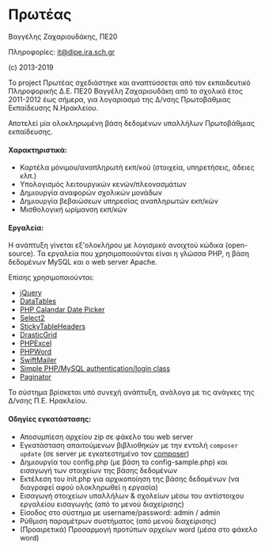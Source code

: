 # Πρωτέας
Βαγγέλης Ζαχαριουδάκης, ΠΕ20

Πληροφορίες: it@dipe.ira.sch.gr

(c) 2013-2019

Το project Πρωτέας σχεδιάστηκε και αναπτύσσεται από τον εκπαιδευτικό Πληροφορικής Δ.Ε. ΠΕ20 Βαγγέλη Ζαχαριουδάκη από το σχολικό έτος 2011-2012 έως σήμερα, για λογαριασμό της Δ/νσης Πρωτοβάθμιας Εκπαίδευσης Ν.Ηρακλείου.

Αποτελεί μία ολοκληρωμένη βάση δεδομένων υπαλλήλων Πρωτοβάθμιας εκπαίδευσης.

#### Χαρακτηριστικά:

- Καρτέλα μόνιμου/αναπληρωτή εκπ/κού (στοιχεία, υπηρετήσεις, άδειες κλπ.)
- Υπολογισμός λειτουργικών κενών/πλεονασμάτων
- Δημιουργία αναφορών σχολικών μονάδων
- Δημιουργία βεβαιώσεων υπηρεσίας αναπληρωτών εκπ/κών
- Μισθολογική ωρίμανση εκπ/κών

#### Εργαλεία:
Η ανάπτυξη γίνεται εξ'ολοκλήρου με λογισμικό ανοιχτού κώδικα (open-source).
Τα εργαλεία που χρησιμοποιούνται είναι η γλώσσα PHP, η βάση δεδομένων MySQL και ο web server Apache.

Επίσης χρησιμοποιούνται:

- [jQuery](https://jquery.com/)
- [DataTables](https://datatables.net/)
- [PHP Calandar Date Picker](http://www.triconsole.com/php/calendar_datepicker.php)
- [Select2](https://select2.org/)
- [StickyTableHeaders](https://github.com/jmosbech/StickyTableHeaders)
- [DrasticGrid](https://www.linux.com/news/quickly-put-data-mysql-web-drasticgrid)
- [PHPExcel](https://github.com/PHPOffice/PHPExcel)
- [PHPWord](https://github.com/PHPOffice/PHPWord)
- [SwiftMailer](https://swiftmailer.symfony.com/)
- [Simple PHP/MySQL authentication/login class](http://www.emirplicanic.com/php/simple-phpmysql-authentication-class)
- [Paginator](https://code.tutsplus.com/tutorials/how-to-paginate-data-with-php--net-2928)

Το σύστημα βρίσκεται υπό συνεχή ανάπτυξη, ανάλογα με τις ανάγκες της Δ/νσης Π.Ε. Ηρακλείου.

#### Οδηγίες εγκατάστασης:
- Αποσυμπίεση αρχείου zip σε φάκελο του web server
- Εγκατάσταση απαιτούμενων βιβλιοθηκών με την εντολή `composer update` (σε server με εγκατεστημένο τον [composer](https://getcomposer.org/))
- Δημιουργία του config.php (με βάση το config-sample.php) και εισαγωγή των στοιχείων της βάσης δεδομένων
- Εκτέλεση του init.php για αρχικοποίηση της βάσης δεδομένων (να διαγραφεί αφού ολοκληρωθεί η εργασία)
- Εισαγωγή στοιχείων υπαλλήλων & σχολείων μέσω του αντίστοιχου εργαλείου εισαγωγής (από το μενού διαχείρισης)
- Είσοδος στο σύστημα με username/password: admin / admin
- Ρύθμιση παραμέτρων συστήματος (από μενού διαχείρισης)
- (Προαιρετικά) Προσαρμογή προτύπων αρχείων word (μέσα στο φάκελο word)

